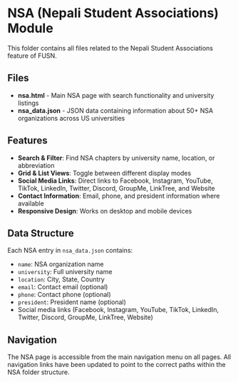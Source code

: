 # NSA (Nepali Student Associations) Module

This folder contains all files related to the Nepali Student Associations feature of FUSN.

## Files

- **nsa.html** - Main NSA page with search functionality and university listings
- **nsa_data.json** - JSON data containing information about 50+ NSA organizations across US universities

## Features

- **Search & Filter**: Find NSA chapters by university name, location, or abbreviation
- **Grid & List Views**: Toggle between different display modes
- **Social Media Links**: Direct links to Facebook, Instagram, YouTube, TikTok, LinkedIn, Twitter, Discord, GroupMe, LinkTree, and Website
- **Contact Information**: Email, phone, and president information where available
- **Responsive Design**: Works on desktop and mobile devices

## Data Structure

Each NSA entry in `nsa_data.json` contains:
- `name`: NSA organization name
- `university`: Full university name
- `location`: City, State, Country
- `email`: Contact email (optional)
- `phone`: Contact phone (optional)
- `president`: President name (optional)
- Social media links (Facebook, Instagram, YouTube, TikTok, LinkedIn, Twitter, Discord, GroupMe, LinkTree, Website)

## Navigation

The NSA page is accessible from the main navigation menu on all pages. All navigation links have been updated to point to the correct paths within the NSA folder structure. 